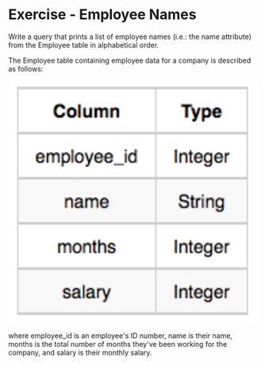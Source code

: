 # Exercise - Employee Names

Write a query that prints a list of employee names (i.e.: the name attribute) from the Employee table in alphabetical order.

The Employee table containing employee data for a company is described as follows: 

![city](.//images/employee.png)

where employee_id is an employee's ID number, name is their name, months is the total number of months they've been working for the company, and salary is their monthly salary.